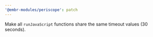 ```yaml
---
'@embr-modules/periscope': patch
---
```


Make all `runJavaScript` functions share the same timeout values (30 seconds).
